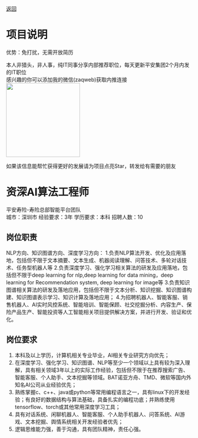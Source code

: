 [返回](../../)

# 项目说明

优势：免打扰，无需开放简历

本人非猎头，非人事，纯IT同事分享内部推荐职位，每天更新平安集团2个月内发的IT职位  
感兴趣的你可以添加我的微信(zaqweb)获取内推连接  
<img src="https://github.com/zaqweb/PA-IT-JOBS/blob/master/WechatICode.jpeg"  height="200" width="200">

如果该信息能帮忙获得更好的发展请为项目点亮Star，转发给有需要的朋友

# 资深AI算法工程师
平安寿险-寿险总部智能平台团队  
城市：深圳市 经验要求：3年 学历要求：本科  招聘人数：10

## 岗位职责
NLP方向、知识图谱方向、深度学习方向：
1.负责NLP算法开发、优化及应用落地，包括但不限于文本摘要、文本生成、机器阅读理解、问答技术、多轮对话技术、任务型机器人等
2.负责深度学习、强化学习相关算法的研发及应用落地，包括但不限于deep learning for nlp,deep learning for data mining，deep learning for Recommendation system, deep learning for image等
3.负责知识图谱相关算法的研发及落地应用，包括但不限于文本分析、知识挖掘、知识图谱构建、知识图谱表示学习、知识计算及落地应用；
4.为招聘机器人、智能客服、销售机器人、AI实时风控系统、智能培训、智能保顾、社交挖掘分析、内容生产、保险产品生产、智能投资等人工智能相关项目提供解决方案，并进行开发、验证和优化。

## 岗位要求
1. 本科及以上学历，计算机相关专业毕业，AI相关专业研究方向优先；
2. 在深度学习、强化学习、知识图谱、NLP等至少一个领域以上具有较为深入理解，具有相关领域3年以上的实际工作经验，包括但不限于在推荐搜索广告、智能客服、个人助手、文本挖掘等领域。BAT诺亚方舟、TMD、微软等国内外知名AI公司从业经验优先；
3. 熟练掌握c、c++、java或python等常用编程语言之一，具有linux下的开发经验；有良好的数据结构与算法基础，具备扎实的编程功底；并熟练使用tensorflow、torch或其他常用深度学习工具；
4. 具有对话系统、闲聊机器人、智能客服、个人助手机器人、问答系统、AI游戏、文本挖掘、舆情系统相关开发经验者优先；
5. 逻辑思维能力强，善于沟通，具有团队精神，责任心强。




